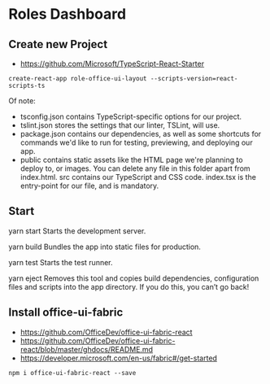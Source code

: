 # Roles Dashboard

## Create new Project

- https://github.com/Microsoft/TypeScript-React-Starter

```
create-react-app role-office-ui-layout --scripts-version=react-scripts-ts
```

Of note:

- tsconfig.json contains TypeScript-specific options for our project.
- tslint.json stores the settings that our linter, TSLint, will use.
- package.json contains our dependencies, as well as some shortcuts for commands we'd like to run for testing, previewing, and deploying our app.
- public contains static assets like the HTML page we're planning to deploy to, or images. You can delete any file in this folder apart from index.html.
  src contains our TypeScript and CSS code. index.tsx is the entry-point for our file, and is mandatory.

## Start

yarn start
Starts the development server.

yarn build
Bundles the app into static files for production.

yarn test
Starts the test runner.

yarn eject
Removes this tool and copies build dependencies, configuration files
and scripts into the app directory. If you do this, you can’t go back!

## Install office-ui-fabric

- https://github.com/OfficeDev/office-ui-fabric-react
- https://github.com/OfficeDev/office-ui-fabric-react/blob/master/ghdocs/README.md
- https://developer.microsoft.com/en-us/fabric#/get-started

```
npm i office-ui-fabric-react --save
```
